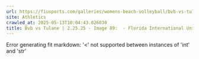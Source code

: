 ```yaml
---
url: https://fiusports.com/galleries/womens-beach-volleyball/bvb-vs-tulane-2-25-25/image-89/355/62642
site: Athletics
crawled_at: 2025-05-13T10:04:43.026030
title: Bvb vs Tulane | 2.25.25 - Image 89:  - Florida International University
---
```


Error generating fit markdown: '<' not supported between instances of 'int' and 'str'